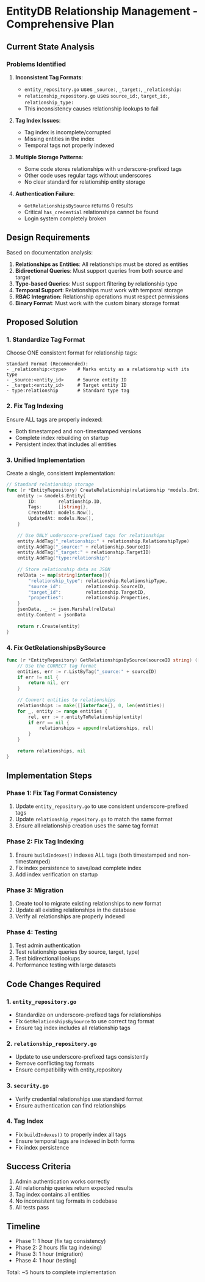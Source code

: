 # EntityDB Relationship Management - Comprehensive Plan

## Current State Analysis

### Problems Identified

1. **Inconsistent Tag Formats**:
   - `entity_repository.go` uses `_source:`, `_target:`, `_relationship:`
   - `relationship_repository.go` uses `source_id:`, `target_id:`, `relationship_type:`
   - This inconsistency causes relationship lookups to fail

2. **Tag Index Issues**:
   - Tag index is incomplete/corrupted
   - Missing entities in the index
   - Temporal tags not properly indexed

3. **Multiple Storage Patterns**:
   - Some code stores relationships with underscore-prefixed tags
   - Other code uses regular tags without underscores
   - No clear standard for relationship entity storage

4. **Authentication Failure**:
   - `GetRelationshipsBySource` returns 0 results
   - Critical `has_credential` relationships cannot be found
   - Login system completely broken

## Design Requirements

Based on documentation analysis:

1. **Relationships as Entities**: All relationships must be stored as entities
2. **Bidirectional Queries**: Must support queries from both source and target
3. **Type-based Queries**: Must support filtering by relationship type
4. **Temporal Support**: Relationships must work with temporal storage
5. **RBAC Integration**: Relationship operations must respect permissions
6. **Binary Format**: Must work with the custom binary storage format

## Proposed Solution

### 1. Standardize Tag Format

Choose ONE consistent format for relationship tags:

```
Standard Format (Recommended):
- _relationship:<type>    # Marks entity as a relationship with its type
- _source:<entity_id>     # Source entity ID
- _target:<entity_id>     # Target entity ID
- type:relationship       # Standard type tag
```

### 2. Fix Tag Indexing

Ensure ALL tags are properly indexed:
- Both timestamped and non-timestamped versions
- Complete index rebuilding on startup
- Persistent index that includes all entities

### 3. Unified Implementation

Create a single, consistent implementation:

```go
// Standard relationship storage
func (r *EntityRepository) CreateRelationship(relationship *models.EntityRelationship) error {
    entity := &models.Entity{
        ID:        relationship.ID,
        Tags:      []string{},
        CreatedAt: models.Now(),
        UpdatedAt: models.Now(),
    }
    
    // Use ONLY underscore-prefixed tags for relationships
    entity.AddTag("_relationship:" + relationship.RelationshipType)
    entity.AddTag("_source:" + relationship.SourceID)
    entity.AddTag("_target:" + relationship.TargetID)
    entity.AddTag("type:relationship")
    
    // Store relationship data as JSON
    relData := map[string]interface{}{
        "relationship_type": relationship.RelationshipType,
        "source_id":         relationship.SourceID,
        "target_id":         relationship.TargetID,
        "properties":        relationship.Properties,
    }
    jsonData, _ := json.Marshal(relData)
    entity.Content = jsonData
    
    return r.Create(entity)
}
```

### 4. Fix GetRelationshipsBySource

```go
func (r *EntityRepository) GetRelationshipsBySource(sourceID string) ([]interface{}, error) {
    // Use the CORRECT tag format
    entities, err := r.ListByTag("_source:" + sourceID)
    if err != nil {
        return nil, err
    }
    
    // Convert entities to relationships
    relationships := make([]interface{}, 0, len(entities))
    for _, entity := range entities {
        rel, err := r.entityToRelationship(entity)
        if err == nil {
            relationships = append(relationships, rel)
        }
    }
    
    return relationships, nil
}
```

## Implementation Steps

### Phase 1: Fix Tag Format Consistency
1. Update `entity_repository.go` to use consistent underscore-prefixed tags
2. Update `relationship_repository.go` to match the same format
3. Ensure all relationship creation uses the same tag format

### Phase 2: Fix Tag Indexing
1. Ensure `buildIndexes()` indexes ALL tags (both timestamped and non-timestamped)
2. Fix index persistence to save/load complete index
3. Add index verification on startup

### Phase 3: Migration
1. Create tool to migrate existing relationships to new format
2. Update all existing relationships in the database
3. Verify all relationships are properly indexed

### Phase 4: Testing
1. Test admin authentication
2. Test relationship queries (by source, target, type)
3. Test bidirectional lookups
4. Performance testing with large datasets

## Code Changes Required

### 1. `entity_repository.go`
- Standardize on underscore-prefixed tags for relationships
- Fix `GetRelationshipsBySource` to use correct tag format
- Ensure tag index includes all relationship tags

### 2. `relationship_repository.go`
- Update to use underscore-prefixed tags consistently
- Remove conflicting tag formats
- Ensure compatibility with entity_repository

### 3. `security.go`
- Verify credential relationships use standard format
- Ensure authentication can find relationships

### 4. Tag Index
- Fix `buildIndexes()` to properly index all tags
- Ensure temporal tags are indexed in both forms
- Fix index persistence

## Success Criteria

1. Admin authentication works correctly
2. All relationship queries return expected results
3. Tag index contains all entities
4. No inconsistent tag formats in codebase
5. All tests pass

## Timeline

- Phase 1: 1 hour (fix tag consistency)
- Phase 2: 2 hours (fix tag indexing)
- Phase 3: 1 hour (migration)
- Phase 4: 1 hour (testing)

Total: ~5 hours to complete implementation
